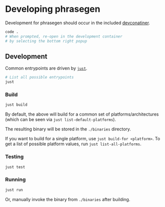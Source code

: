 # Developing phrasegen

Development for phrasegen should occur in the included [devconatiner](./.devcontainer).

```bash
code .
# When prompted, re-open in the development container
# by selecting the bottom right popup
```

## Development

Common entrypoints are driven by [`just`](https://github.com/casey/just).

```bash
# List all possible entrypoints
just
```

### Build

```bash
just build
```

By default, the above will build for a common set of platforms/architectures
(which can be seen via `just list-default-platforms`).

The resulting binary will be stored in the `./binaries` directory.

If you want to build for a single platform, use `just build-for <platform>`. To
get a list of possible platform values, run `just list-all-platforms`.

### Testing

```bash
just test
```

### Running

```bash
just run
```

Or, manually invoke the binary from `./binaries` after building.
